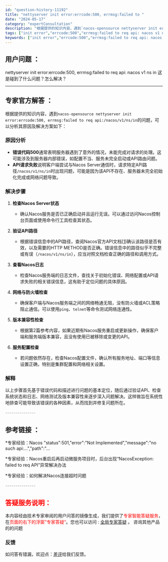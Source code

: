 ```yaml
---
id: "question-history-11192"
title: "nettyserver init error:errcode:500, errmsg:failed to "
date: "2024-05-17"
category: "expertConsultation"
description: "根据提供的知识内容，遇到`nacos-opensource nettyserver init error:errcode:500, errmsg:failed to req api:/nacos/v1/ns/in`的问题，可以分析其原因及解决方案如下：### 原因分析- **错误代码500**通常表"
tags: ["init error","errcode:500","errmsg:failed to req api: nacos v1 ns in"]
keywords: ["init error","errcode:500","errmsg:failed to req api: nacos v1 ns in"]
---
```


## 用户问题 ： 
 nettyserver init error:errcode:500, errmsg:failed to req api: nacos v1 ns in 这是碰到了什么问题？怎么解决？  

---------------
## 专家官方解答 ：

根据提供的知识内容，遇到`nacos-opensource nettyserver init error:errcode:500, errmsg:failed to req api:/nacos/v1/ns/in`的问题，可以分析其原因及解决方案如下：

### 原因分析
- **错误代码500**通常表明服务器遇到了意外的情况，未能完成对请求的处理。这可能涉及到服务器内部错误，如配置不当、服务未完全启动或API路由问题。
- **API请求失败**说明客户端尝试与Nacos Server通信时，请求特定API路径`/nacos/v1/ns/in`时出现问题，可能是因为该API不存在、服务器未完全初始化完成或网络问题导致。

### 解决步骤
1. **检查Nacos Server状态**
   - 确认Nacos服务是否已正确启动并且运行无误。可以通过访问Nacos控制台页面或使用命令行工具检查其状态。
   
2. **验证API路径**
   - 根据错误信息中的API路径，查阅Nacos官方API文档[[1](https://nacos.io/docs/latest/guide/user/open-api/)]确认该路径是否有效，以及需要的HTTP METHOD是否正确。错误信息中的路径似乎不完整或有误（`/nacos/v1/ns/in`），应当对照文档检查正确的路径和调用方式。

3. **查看Nacos日志**
   - 检查Nacos服务端的日志文件，查找关于初始化错误、网络配置或API请求失败的相关错误信息，这有助于定位问题的具体原因。

4. **网络与防火墙检查**
   - 确保客户端与Nacos服务端之间的网络畅通无阻，没有防火墙或ACL策略阻止通信。可以使用`ping`、`telnet`等命令测试网络连通性。

5. **版本兼容性检查**
   - 根据第2篇参考内容，如果近期有Nacos服务重启或更新操作，确保客户端和服务端版本兼容，且没有使用已被移除或变更的API。

6. **服务配置检查**
   - 若问题依然存在，检查Nacos配置文件，确认所有服务地址、端口等信息设置正确，特别是集群配置和网络相关设置。

### 解释
以上步骤首先基于错误代码和描述进行问题的基本定位，随后通过验证API、检查系统状态和日志、网络测试及版本兼容性来逐步深入问题解决。这样做旨在系统性地排查可能导致该错误的各种因素，从而找到并修复问题所在。


<font color="#949494">---------------</font> 


## 参考链接 ：

*专家经验：Nacos "status":501,"error":"Not Implemented","message":"no such api:...","path":"... 
 
 *专家经验：Nacos重启后再启动微服务项目时，后台出现“NacosException: failed to req API”异常解决办法 
 
 *专家经验：如何解决Nacos连接超时问题 


 <font color="#949494">---------------</font> 
 


## <font color="#FF0000">答疑服务说明：</font> 

本内容经由技术专家审阅的用户问答的镜像生成，我们提供了<font color="#FF0000">专家智能答疑服务</font>，在<font color="#FF0000">页面的右下的浮窗”专家答疑“</font>。您也可以访问 : [全局专家答疑](https://answer.opensource.alibaba.com/docs/intro) 。 咨询其他产品的的问题

### 反馈
如问答有错漏，欢迎点：[差评](https://ai.nacos.io/user/feedbackByEnhancerGradePOJOID?enhancerGradePOJOId=13731)给我们反馈。
